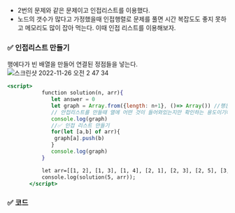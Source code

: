 - 2번의 문제와 같은 문제이고 인접리스트를 이용했다.
- 노드의 갯수가 많다고 가정했을때 인접행렬로 문제를 풀면 시간 복잡도도 좋지 못하고 메모리도 많이 잡아 먹는다. 이때 인접 리스트를 이용해보자.
### ✅ 인접리스트 만들기
행에다가 빈 배열을 만들어 연결된 정점들을 넣는다.
 ![스크린샷 2022-11-26 오전 2 47 34](https://user-images.githubusercontent.com/80194405/204035283-fff1a61d-a7f6-41c4-9cec-8fc55e261412.jpg)
 ```jsx
 <script>
            function solution(n, arr){  
               let answer = 0
               let graph = Array.from({length: n+1}, ()=> Array()) //행은 1부터 5까지 필요하기 때문에 n+1로 해야함, 
               // 안접리스트를 만들때 열에 어떤 것이 들어와있는지만 확인하는 용도이기에 n+1이든, n이든 상관없음. 참고로 여기에선 뭐.. 안쓰임
               console.log(graph)
               //✅ 인접 리스트 만들기
               for(let [a,b] of arr){
                graph[a].push(b)
               }
               console.log(graph)
            }

            let arr=[[1, 2], [1, 3], [1, 4], [2, 1], [2, 3], [2, 5], [3, 4], [4, 2], [4, 5]];
            console.log(solution(5, arr));
        </script>
 ```
 
 ### ✅ 코드
 <html>
    <head>
        <meta charset="UTF-8">
        <title>출력결과</title>
    </head>
    <body>
        <script>
            function solution(n, arr){  
               let answer = 0
               let graph = Array.from({length: n+1}, ()=> Array()) 
               let ch = Array.from({length:n+1}, ()=> 0)
            
               for(let [a,b] of arr){
                graph[a].push(b)
               }
               console.log(graph)
               function DFS(v){
                if(n === v){
                    answer++
                }
                else{
                    for(let i =0; i<graph[v].length; i++){
                        if(ch[graph[v][i]] === 0){
                            ch[graph[v][i]] = 1
                            DFS(graph[v][i])
                            ch[graph[v][i]]=0
                        }
                    
                    }
                }
               }
               ch[1] = 1
               DFS(1)
               return answer
            }

            let arr=[[1, 2], [1, 3], [1, 4], [2, 1], [2, 3], [2, 5], [3, 4], [4, 2], [4, 5]];
            console.log(solution(5, arr)); // 6
        </script>
    </body>
</html>
